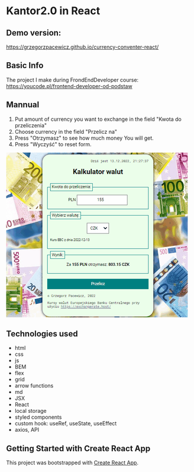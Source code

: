 # Kantor2.0 in React

## Demo version: 
https://grzegorzpacewicz.github.io/currency-conventer-react/

## Basic Info
The project I make during FrondEndDeveloper course: https://youcode.pl/frontend-developer-od-podstaw

## Mannual

1. Put amount of currency you want to exchange in the field "Kwota do przeliczenia"
2. Choose currency in the field "Przelicz na"
3. Press "Otrzymasz" to see how much money You will get.
4. Press "Wyczyść" to reset form.

![Demonstration](animation.gif)

## Technologies used
- html
- css
- js
- BEM
- flex
- grid
- arrow functions
- md
- JSX
- React
- local storage
- styled components
- custom hook: useRef, useState, useEffect
- axios, API

## Getting Started with Create React App

This project was bootstrapped with [Create React App](https://github.com/facebook/create-react-app).
